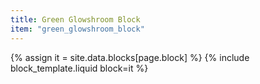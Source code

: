 ```yaml
---
title: Green Glowshroom Block
item: "green_glowshroom_block"
---
```


{% assign it = site.data.blocks[page.block] %}
{% include block_template.liquid block=it %}

